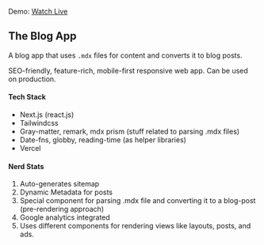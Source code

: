 Demo: [Watch Live](https://www.technologypro.in/)

## The Blog App

A blog app that uses `.mdx` files for content and converts it to blog posts. 

SEO-friendly, feature-rich, mobile-first responsive web app. Can be used on production.

#### Tech Stack

- Next.js (react.js) 
- Tailwindcss
- Gray-matter, remark, mdx prism (stuff related to parsing .mdx files)
- Date-fns, globby, reading-time (as helper libraries)
- Vercel

#### Nerd Stats
1. Auto-generates sitemap
2. Dynamic Metadata for posts
3. Special component for parsing .mdx file and converting it to a blog-post (pre-rendering approach)
4. Google analytics integrated
4. Uses different components for rendering views like layouts, posts, and ads.
